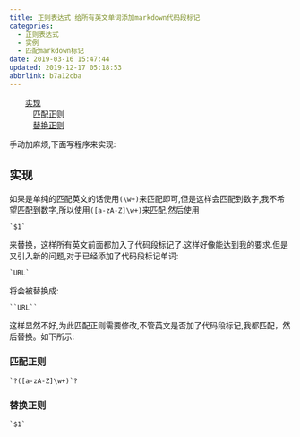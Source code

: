 ```yaml
---
title: 正则表达式 给所有英文单词添加markdown代码段标记
categories: 
  - 正则表达式
  - 实例
  - 匹配markdown标记
date: 2019-03-16 15:47:44
updated: 2019-12-17 05:18:53
abbrlink: b7a12cba
---
```

<div id='my_toc'><a href="/blog/b7a12cba/#实现" class="header_2">实现</a>&nbsp;<br><a href="/blog/b7a12cba/#匹配正则" class="header_3">匹配正则</a>&nbsp;<br><a href="/blog/b7a12cba/#替换正则" class="header_3">替换正则</a>&nbsp;<br></div>
<style>.header_1{margin-left: 1em;}.header_2{margin-left: 2em;}.header_3{margin-left: 3em;}.header_4{margin-left: 4em;}.header_5{margin-left: 5em;}.header_6{margin-left: 6em;}</style>
<!--more-->
<script>if (navigator.platform.search('arm')==-1){document.getElementById('my_toc').style.display = 'none';}var e,p = document.getElementsByTagName('p');while (p.length>0) {e = p[0];e.parentElement.removeChild(e);}</script>

<!--end-->
手动加麻烦,下面写程序来实现:
## 实现 ##
如果是单纯的匹配英文的话使用`(\w+)`来匹配即可,但是这样会匹配到数字,我不希望匹配到数字,所以使用`([a-zA-Z]\w+)`来匹配,然后使用
```regex
`$1`
```
来替换，这样所有英文前面都加入了代码段标记了.这样好像能达到我的要求.但是又引入新的问题,对于已经添加了代码段标记单词:
```regex
`URL`
```
将会被替换成:
```regex
``URL``
```
这样显然不好,为此匹配正则需要修改,不管英文是否加了代码段标记,我都匹配，然后替换。如下所示:
### 匹配正则 ###
```regex
`?([a-zA-Z]\w+)`?
```
### 替换正则 ###
```regex
`$1`
```

